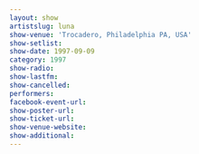 ```yaml
---
layout: show
artistslug: luna
show-venue: 'Trocadero, Philadelphia PA, USA'
show-setlist: 
show-date: 1997-09-09
category: 1997
show-radio: 
show-lastfm: 
show-cancelled: 
performers: 
facebook-event-url: 
show-poster-url: 
show-ticket-url: 
show-venue-website: 
show-additional: 
---
```


